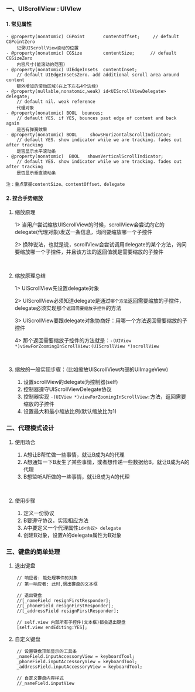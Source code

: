 ### 一、UIScrollView : UIVIew

#### 1. 常见属性

```
- @property(nonatomic) CGPoint       contentOffset;     // default CGPointZero
	记录UIScrollView滚动的位置
- @property(nonatomic) CGSize        contentSize;      // default CGSizeZero
	内容尺寸(能滚动的范围)
- @property(nonatomic) UIEdgeInsets  contentInset;	
	// default UIEdgeInsetsZero. add additional scroll area around content
	额外增加的滚动区域(在上下左右4个边缘)
- @property(nullable,nonatomic,weak) id<UIScrollViewDelegate>  delegate;	
	// default nil. weak reference
	代理对象
- @property(nonatomic) BOOL  bounces;  
	// default YES. if YES, bounces past edge of content and back again
	是否有弹簧效果
- @property(nonatomic) BOOL 	showsHorizontalScrollIndicator; 
	// default YES. show indicator while we are tracking. fades out after tracking
	是否显示水平滚动条
- @property(nonatomic)  BOOL   showsVerticalScrollIndicator;   
	// default YES. show indicator while we are tracking. fades out after tracking
	是否显示垂直滚动条
	
注：重点掌握contentSize、contentOffset、delegate
```



#### 2. 捏合手势缩放

1. 缩放原理

   1> 当用户尝试缩放UIScrollView的时候，scrollView会尝试向它的delegate(代理对象)发送一条信息，询问要缩放哪一个子控件

   2> 换种说法，也就是说，scrollView会尝试调用delegate的某个方法，询问要缩放哪一个子控件，并且该方法的返回值就是需要缩放的子控件

   ​

2. 缩放原理总结

   1> UIScrollView先设置delegate对象

   2> UIScrollView必须知道delegate是通过`哪个方法`返回需要缩放的子控件，delegate必须实现那个`返回需要缩放子控件`的方法

   3> UIScrollView要跟delegate对象协商好：用哪一个方法返回需要缩放的子控件

   4> 那个返回需要缩放子控件的方法就是：`-(UIView *)viewForZoomingInScrollView:(UIScrollView *)scrollView`

   ​

3. 缩放的一般实现步骤：(比如缩放UIScrollView内部的UIImageView)

   1. 设置scrollView的delegate为控制器(self)
   2. 控制器遵守UIScrollViewDelegate协议<UIScrollViewDelegate>
   3. 控制器实现 `-(UIView *)viewForZoomingInScrollView:`方法，返回需要缩放的子控件
   4. 设置最大和最小缩放比例(默认缩放比为1)



### 二、代理模式设计

1. 使用场合

   1. A想让B帮忙做一些事情，就让B成为A的代理
   2. A想通知一下B发生了某些事情，或者想传递一些数据给B，就让B成为A的代理
   3. B想监听A所做的一些事情，就让B成为A的代理

   ​

2. 使用步骤

   1. 定义一份协议
   2. B要遵守协议，实现相应方法
   3. A中要定义一个代理属性`id<协议> delegate`
   4. 创建B对象，设置A的delegate属性为B对象



### 三、键盘的简单处理

1. 退出键盘

```
    // 响应者: 能处理事件的对象
    // 第一响应者: 此时,调出键盘的文本框
    
    // 退出键盘
    //[_nameField resignFirstResponder];
    //[_phoneField resignFirstResponder];
    //[_addressField resignFirstResponder];
    
    // self.view 内部所有子控件(文本框)都会退出键盘
    [self.view endEditing:YES];
```

2. 自定义键盘

```
    // 设置键盘顶部显示的工具条
    _nameField.inputAccessoryView = keyboardTool;
    _phoneField.inputAccessoryView = keyboardTool;
    _addressField.inputAccessoryView = keyboardTool;
    
    // 自定义键盘内容样式
    //_nameField.inputView
```

